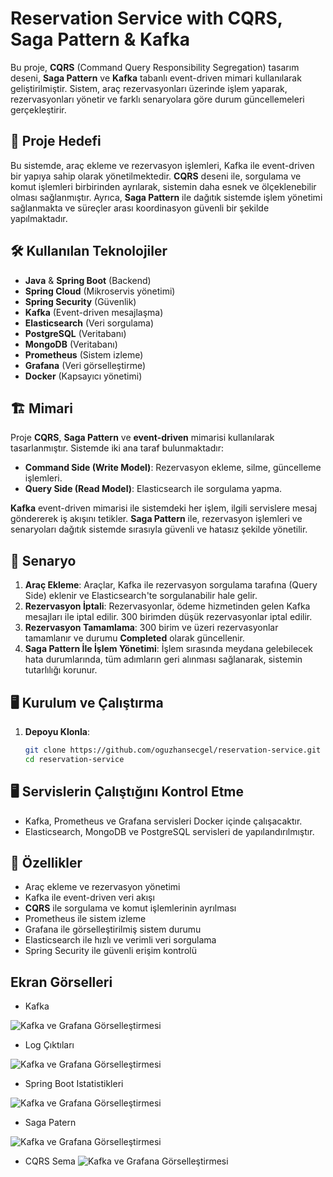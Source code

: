 # Reservation Service with CQRS, Saga Pattern & Kafka

Bu proje, **CQRS** (Command Query Responsibility Segregation) tasarım deseni, **Saga Pattern** ve **Kafka** tabanlı event-driven mimari kullanılarak geliştirilmiştir. Sistem, araç rezervasyonları üzerinde işlem yaparak, rezervasyonları yönetir ve farklı senaryolara göre durum güncellemeleri gerçekleştirir.

## 🚀 Proje Hedefi

Bu sistemde, araç ekleme ve rezervasyon işlemleri, Kafka ile event-driven bir yapıya sahip olarak yönetilmektedir. **CQRS** deseni ile, sorgulama ve komut işlemleri birbirinden ayrılarak, sistemin daha esnek ve ölçeklenebilir olması sağlanmıştır. Ayrıca, **Saga Pattern** ile dağıtık sistemde işlem yönetimi sağlanmakta ve süreçler arası koordinasyon güvenli bir şekilde yapılmaktadır.

## 🛠️ Kullanılan Teknolojiler

- **Java** & **Spring Boot** (Backend)
- **Spring Cloud** (Mikroservis yönetimi)
- **Spring Security** (Güvenlik)
- **Kafka** (Event-driven mesajlaşma)
- **Elasticsearch** (Veri sorgulama)
- **PostgreSQL** (Veritabanı)
- **MongoDB** (Veritabanı)
- **Prometheus** (Sistem izleme)
- **Grafana** (Veri görselleştirme)
- **Docker** (Kapsayıcı yönetimi)

## 🏗️ Mimari

Proje **CQRS**, **Saga Pattern** ve **event-driven** mimarisi kullanılarak tasarlanmıştır. Sistemde iki ana taraf bulunmaktadır:

- **Command Side (Write Model)**: Rezervasyon ekleme, silme, güncelleme işlemleri.
- **Query Side (Read Model)**: Elasticsearch ile sorgulama yapma.

**Kafka** event-driven mimarisi ile sistemdeki her işlem, ilgili servislere mesaj göndererek iş akışını tetikler. **Saga Pattern** ile, rezervasyon işlemleri ve senaryoları dağıtık sistemde sırasıyla güvenli ve hatasız şekilde yönetilir.

## 📜 Senaryo

1. **Araç Ekleme**: Araçlar, Kafka ile rezervasyon sorgulama tarafına (Query Side) eklenir ve Elasticsearch'te sorgulanabilir hale gelir.
2. **Rezervasyon İptali**: Rezervasyonlar, ödeme hizmetinden gelen Kafka mesajları ile iptal edilir. 300 birimden düşük rezervasyonlar iptal edilir.
3. **Rezervasyon Tamamlama**: 300 birim ve üzeri rezervasyonlar tamamlanır ve durumu **Completed** olarak güncellenir.
4. **Saga Pattern İle İşlem Yönetimi**: İşlem sırasında meydana gelebilecek hata durumlarında, tüm adımların geri alınması sağlanarak, sistemin tutarlılığı korunur.


## 🖥️ Kurulum ve Çalıştırma

1. **Depoyu Klonla**:
   ```bash
   git clone https://github.com/oguzhansecgel/reservation-service.git
   cd reservation-service
## 🖥️ Servislerin Çalıştığını Kontrol Etme

- Kafka, Prometheus ve Grafana servisleri Docker içinde çalışacaktır.
- Elasticsearch, MongoDB ve PostgreSQL servisleri de yapılandırılmıştır.

## 🌟 Özellikler

- Araç ekleme ve rezervasyon yönetimi
- Kafka ile event-driven veri akışı
- **CQRS** ile sorgulama ve komut işlemlerinin ayrılması
- Prometheus ile sistem izleme
- Grafana ile görselleştirilmiş sistem durumu
- Elasticsearch ile hızlı ve verimli veri sorgulama
- Spring Security ile güvenli erişim kontrolü

## Ekran Görselleri
- Kafka

![Kafka ve Grafana Görselleştirmesi](screenshots/rent-a-car-grafana-kafka.png)

- Log Çıktıları

![Kafka ve Grafana Görselleştirmesi](screenshots/rent-a-car-grafana-logback.png)

- Spring Boot Istatistikleri

![Kafka ve Grafana Görselleştirmesi](screenshots/rent-a-car-grafana-statistic.png)

- Saga Patern

![Kafka ve Grafana Görselleştirmesi](screenshots/rent-a-car-saga-patern-event-driven.png)

- CQRS Sema
![Kafka ve Grafana Görselleştirmesi](screenshots/rent-a-car-cqrs.png)